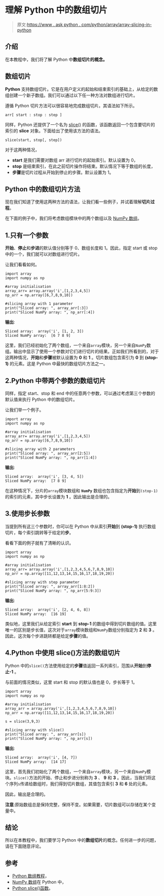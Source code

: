 # 理解 Python 中的数组切片

> 原文:[https://www . ask python . com/python/array/array-slicing-in-python](https://www.askpython.com/python/array/array-slicing-in-python)

## 介绍

在本教程中，我们将了解 Python 中**数组切片的概念。**

## 数组切片

**Python** 支持数组切片。它是在用户定义的起始和结束索引的基础上，从给定的数组创建一个新子数组。我们可以通过以下任一种方法对数组进行切片。

遵循 Python 切片方法可以很容易地完成数组切片。其语法如下所示。

```
arr[ start : stop : step ]

```

同样，Python 还提供了一个名为 [slice()](https://www.askpython.com/python/built-in-methods/python-slice-function) 的函数，该函数返回一个包含要切片的索引的 **slice** 对象。下面给出了使用该方法的语法。

```
slice(start, stop[, step])

```

对于这两种情况，

*   **start** 是我们需要对数组 arr 进行切片的起始索引。默认设置为 0，
*   **stop** 是结束索引，在此之前切片操作将结束。默认情况下等于数组的长度，
*   **步骤**是切片过程从开始到停止的步骤。默认设置为 1。

## Python 中的数组切片方法

现在我们知道了使用这两种方法的语法，让我们看一些例子，并试着理解**切片过程**。

在下面的例子中，我们将考虑数组模块中的两个数组以及 [NumPy 数组](https://www.askpython.com/python-modules/numpy/python-numpy-arrays)。

## 1.只有一个参数

**开始**、**停止**和**步进**的默认值分别等于 0、数组长度和 1。因此，指定 start 或 stop 中的一个，我们就可以对数组进行切片。

让我们看看如何。

```
import array
import numpy as np

#array initialisation
array_arr= array.array('i',[1,2,3,4,5])
np_arr = np.array([6,7,8,9,10])

#slicing array with 1 parameter
print("Sliced array: ", array_arr[:3])
print("Sliced NumPy array: ", np_arr[:4])

```

**输出**:

```
Sliced array:  array('i', [1, 2, 3])
Sliced NumPy array:  [6 7 8 9]

```

这里，我们已经初始化了两个数组，一个来自`array`模块，另一个来自`NumPy`数组。输出中显示了使用一个参数对它们进行切片的结果。正如我们所看到的，对于这两种情况，**开始**和**步骤**被默认设置为 **0** 和 **1** 。切片数组包含索引为 **0** 到 **(stop-1)** 的元素。这是 Python 中最快的数组切片方法之一。

## 2.Python 中带两个参数的数组切片

同样，指定 start、stop 和 end 中的任意两个参数，可以通过考虑第三个参数的默认值来执行 Python 中的数组切片。

让我们举一个例子。

```
import array
import numpy as np

#array initialisation
array_arr= array.array('i',[1,2,3,4,5])
np_arr = np.array([6,7,8,9,10])

#slicing array with 2 parameters
print("Sliced array: ", array_arr[2:5])
print("Sliced NumPy array: ", np_arr[1:4])

```

**输出**:

```
Sliced array:  array('i', [3, 4, 5])
Sliced NumPy array:  [7 8 9]

```

在这种情况下，分片的`array`模块数组和 **`NumPy`** 数组也包含指定为**开始**到`(stop-1)`的索引的元素，其中步长设置为 **1** 。因此输出是合理的。

## 3.使用步长参数

当提到所有这三个参数时，你可以在 Python 中从索引**开始**到 **(stop-1)** 执行数组切片，每个索引跳转等于给定的**步**。

看看下面的例子就有了清晰的认识。

```
import array
import numpy as np

#array initialisation
array_arr= array.array('i',[1,2,3,4,5,6,7,8,9,10])
np_arr = np.array([11,12,13,14,15,16,17,18,19,20])

#slicing array with step parameter
print("Sliced array: ", array_arr[1:8:2])
print("Sliced NumPy array: ", np_arr[5:9:3])

```

**输出**:

```
Sliced array:  array('i', [2, 4, 6, 8])
Sliced NumPy array:  [16 19]

```

类似地，这里我们从给定索引 **start** 到 **stop-1** 的数组中得到切片数组的值。这里唯一的区别是步长值，这次对于`array`模块数组和`NumPy`数组分别指定为 **2** 和 **3** 。因此，这次每个步进跳转都是给定**步骤**的值。

## 4.Python 中使用 slice()方法的数组切片

Python 中的`slice()`方法使用给定的**步骤**值返回一系列索引，范围从**开始**到**停止-1** 。

与前面的情况类似，这里 start 和 stop 的默认值也是 0，步长等于 1。

```
import array
import numpy as np

#array initialisation
array_arr = array.array('i',[1,2,3,4,5,6,7,8,9,10])
np_arr = np.array([11,12,13,14,15,16,17,18,19,20])

s = slice(3,9,3)

#slicing array with slice()
print("Sliced array: ", array_arr[s])
print("Sliced NumPy array: ", np_arr[s])

```

**输出**:

```
Sliced array:  array('i', [4, 7])
Sliced NumPy array:  [14 17]

```

这里，首先我们初始化了两个数组，一个来自`array`模块，另一个来自`NumPy`模块。`slice()`方法的开始、停止和步进分别称为 **3** 、 **9** 和 **3** 。因此，当我们将这个序列`s`传递给数组时，我们得到切片数组，其值包含索引 **3** 和 **6** 处的元素。

因此，输出是合理的。

**注意**:原始数组总是保持完整，保持不变。如果需要，切片数组可以存储在某个变量中。

## 结论

所以在本教程中，我们要学习 Python 中的**数组切片**的概念。任何进一步的问题，请在下面随意评论。

## 参考

*   [Python 数组教程](https://www.askpython.com/python/array/python-array-examples)，
*   [NumPy 数组](https://www.askpython.com/python-modules/numpy/python-numpy-arrays)在 Python 中，
*   [Python slice()函数](https://www.askpython.com/python/built-in-methods/python-slice-function)。